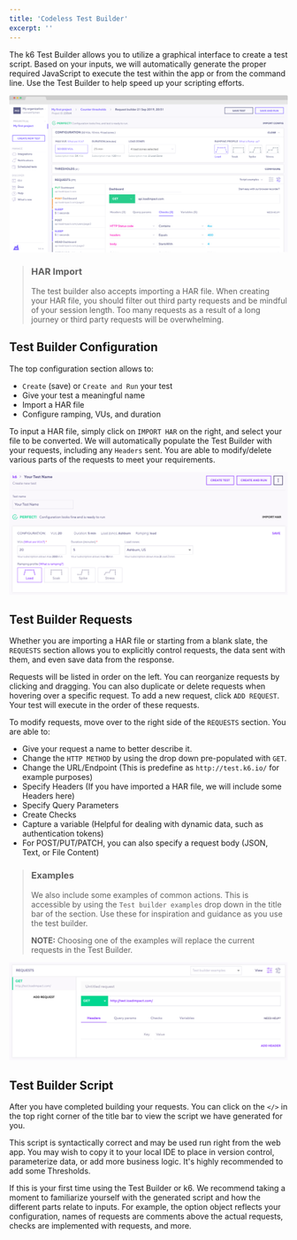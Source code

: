 ```yaml
---
title: 'Codeless Test Builder'
excerpt: ''
---
```


The k6 Test Builder allows you to utilize a graphical interface to create a test script.
Based on your inputs, we will automatically generate the proper required JavaScript to
execute the test within the app or from the command line. Use the Test Builder to help
speed up your scripting efforts.

![k6 Test Builder](images/test-builder.png)

> ### HAR Import
>
> The test builder also accepts importing a HAR file. When creating your HAR file, you
> should filter out third party requests and be mindful of your session length. Too many
> requests as a result of a long journey or third party requests will be overwhelming.

## Test Builder Configuration

The top configuration section allows to:

- `Create` (save) or `Create and Run` your test
- Give your test a meaningful name
- Import a HAR file
- Configure ramping, VUs, and duration

To input a HAR file, simply click on `IMPORT HAR` on the right, and select your file to be converted.
We will automatically populate the Test Builder with your requests, including any `Headers` sent.
You are able to modify/delete various parts of the requests to meet your requirements.

![Test Builder Configuration](images/test-builder-config.png)

## Test Builder Requests

Whether you are importing a HAR file or starting from a blank slate, the `REQUESTS` section
allows you to explicitly control requests, the data sent with them, and even save data from the response.

Requests will be listed in order on the left. You can reorganize requests by clicking and dragging.
You can also duplicate or delete requests when hovering over a specific request.
To add a new request, click `ADD REQUEST`. Your test will execute in the order of these requests.

To modify requests, move over to the right side of the `REQUESTS` section. You are able to:

- Give your request a name to better describe it.
- Change the `HTTP METHOD` by using the drop down pre-populated with `GET`.
- Change the URL/Endpoint (This is predefine as `http://test.k6.io/` for example purposes)
- Specify Headers (If you have imported a HAR file, we will include some Headers here)
- Specify Query Parameters
- Create Checks
- Capture a variable (Helpful for dealing with dynamic data, such as authentication tokens)
- For POST/PUT/PATCH, you can also specify a request body (JSON, Text, or File Content)

> ### Examples
>
> We also include some examples of common actions. This is accessible by using the
> `Test builder examples` drop down in the title bar of the section. Use these for
> inspiration and guidance as you use the test builder.
> <br/>
>
> **NOTE:** Choosing one of the examples will replace the current requests in the Test Builder.

![Test Builder Requests](images/test-builder-requests.png)

## Test Builder Script

After you have completed building your requests. You can click on the `</>` in the
top right corner of the title bar to view the script we have generated for you.

This script is syntactically correct and may be used run right from the web app.
You may wish to copy it to your local IDE to place in version control, parameterize data,
or add more business logic. It's highly recommended to add some Thresholds.

If this is your first time using the Test Builder or k6. We recommend taking a moment to
familiarize yourself with the generated script and how the different parts relate to inputs.
For example, the option object reflects your configuration, names of requests are comments above the
actual requests, checks are implemented with requests, and more.
